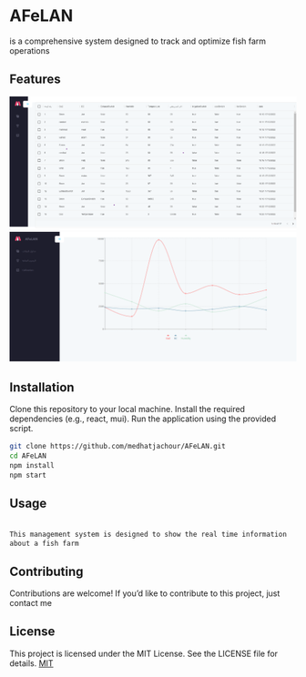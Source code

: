 #  AFeLAN 

 is a comprehensive system designed to track and optimize fish farm operations

## Features
<!-- Sales Management:
Record sales transactions.
View sales history.
Monitor sales performance.
Inventory Management:
Add new products to the inventory.
Track stock levels.
Receive alerts for low stock.
Financial Operations:
Record income and expenses.
Generate financial reports.
Monitor overall project profitability. -->

![alt text](https://github.com/medhatjachour/AFeLAN/blob/main/samples/img.png?raw=true)
![alt text](https://github.com/medhatjachour/AFeLAN/blob/main/samples/img2.png?raw=true)
## Installation

Clone this repository to your local machine.
Install the required dependencies (e.g., react, mui).
Run the application using the provided script.

```bash
git clone https://github.com/medhatjachour/AFeLAN.git
cd AFeLAN
npm install
npm start
```

## Usage
```

This management system is designed to show the real time information about a fish farm 
```

## Contributing

Contributions are welcome! If you’d like to contribute to this project, just contact me

## License
This project is licensed under the MIT License. See the LICENSE file for details.
[MIT](https://choosealicense.com/licenses/mit/)